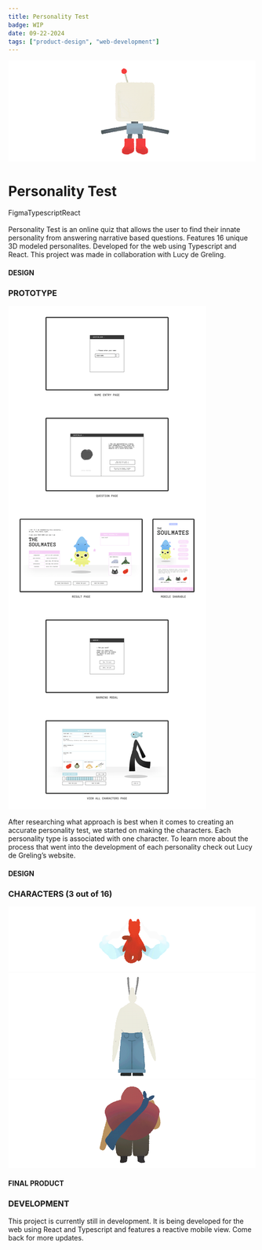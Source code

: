 ```yaml
---
title: Personality Test
badge: WIP
date: 09-22-2024
tags: ["product-design", "web-development"]
---
```

![My Image](/images/Projects/personality/banner.gif)

# Personality Test

<div class="center-info"><span class="custom-tag">Figma</span><span class="custom-tag">Typescript</span><span class="custom-tag">React</span></div>

<br/>

<section class="body-text">Personality Test is an online quiz that allows the user to find their innate personality from answering narrative based questions. Features 16 unique 3D modeled personalites. Developed for the web using Typescript and React. This project was made in collaboration with Lucy de Greling.</section>

#### DESIGN

### PROTOTYPE

![My Image](/images/Projects/personality/genuinelyMassiveImage.png)

<section class="body-text">After researching what approach is best when it comes to creating an accurate personality test, we started on making the characters. Each personality type is associated with one character. To learn more about the process that went into the development of each personality check out Lucy de Greling’s website.</section>

#### DESIGN

### CHARACTERS (3 out of 16)

![My Image](/images/Projects/personality/INFJ.gif)
![My Image](/images/Projects/personality/ENFJ.gif)
![My Image](/images/Projects/personality/ENTP.gif)

#### FINAL PRODUCT

### DEVELOPMENT

<section class="body-text">This project is currently still in development. It is being developed for the web using React and Typescript and features a reactive mobile view. Come back for more updates.</section>
